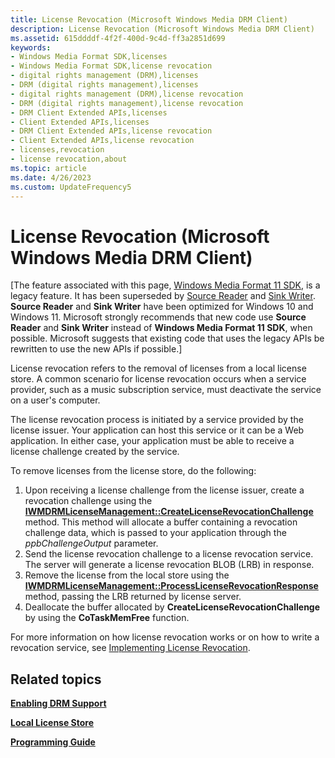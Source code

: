 ```yaml
---
title: License Revocation (Microsoft Windows Media DRM Client)
description: License Revocation (Microsoft Windows Media DRM Client)
ms.assetid: 615ddddf-4f2f-400d-9c4d-ff3a2851d699
keywords:
- Windows Media Format SDK,licenses
- Windows Media Format SDK,license revocation
- digital rights management (DRM),licenses
- DRM (digital rights management),licenses
- digital rights management (DRM),license revocation
- DRM (digital rights management),license revocation
- DRM Client Extended APIs,licenses
- Client Extended APIs,licenses
- DRM Client Extended APIs,license revocation
- Client Extended APIs,license revocation
- licenses,revocation
- license revocation,about
ms.topic: article
ms.date: 4/26/2023
ms.custom: UpdateFrequency5
---
```


# License Revocation (Microsoft Windows Media DRM Client)

\[The feature associated with this page, [Windows Media Format 11 SDK](/windows/win32/wmformat/windows-media-format-11-sdk), is a legacy feature. It has been superseded by [Source Reader](/windows/win32/medfound/source-reader) and [Sink Writer](/windows/win32/medfound/sink-writer). **Source Reader** and **Sink Writer** have been optimized for Windows 10 and Windows 11. Microsoft strongly recommends that new code use **Source Reader** and **Sink Writer** instead of **Windows Media Format 11 SDK**, when possible. Microsoft suggests that existing code that uses the legacy APIs be rewritten to use the new APIs if possible.\]

License revocation refers to the removal of licenses from a local license store. A common scenario for license revocation occurs when a service provider, such as a music subscription service, must deactivate the service on a user's computer.

The license revocation process is initiated by a service provided by the license issuer. Your application can host this service or it can be a Web application. In either case, your application must be able to receive a license challenge created by the service.

To remove licenses from the license store, do the following:

1.  Upon receiving a license challenge from the license issuer, create a revocation challenge using the [**IWMDRMLicenseManagement::CreateLicenseRevocationChallenge**](iwmdrmlicensemanagement-createlicenserevocationchallenge.md) method. This method will allocate a buffer containing a revocation challenge data, which is passed to your application through the *ppbChallengeOutput* parameter.
2.  Send the license revocation challenge to a license revocation service. The server will generate a license revocation BLOB (LRB) in response.
3.  Remove the license from the local store using the [**IWMDRMLicenseManagement::ProcessLicenseRevocationResponse**](iwmdrmlicensemanagement-processlicenserevocationresponse.md) method, passing the LRB returned by license server.
4.  Deallocate the buffer allocated by **CreateLicenseRevocationChallenge** by using the **CoTaskMemFree** function.

For more information on how license revocation works or on how to write a revocation service, see [Implementing License Revocation](/docs/?url=%2flibrary%2fwmrm10%2fhtm%2fhowlicenserevokationworks.asp).

## Related topics

<dl> <dt>

[**Enabling DRM Support**](enabling-drm-support.md)
</dt> <dt>

[**Local License Store**](local-license-store.md)
</dt> <dt>

[**Programming Guide**](drm-programming-guide.md)
</dt> </dl>

 

 
